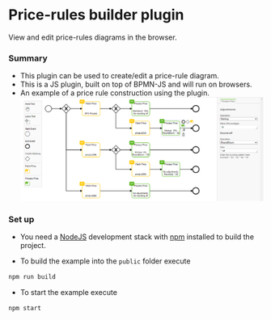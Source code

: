 # Price-rules builder plugin #

View and edit price-rules diagrams in the browser.

### Summary ###

* This plugin can be used to create/edit a price-rule diagram.
* This is a JS plugin, built on top of BPMN-JS and will run on browsers.
* An example of a price rule construction using the plugin.
![Screenshot](docs/screenshot.png)


### Set up ###

* You need a [NodeJS](http://nodejs.org) development stack with [npm](https://npmjs.org) installed to build the project.

* To build the example into the `public` folder execute

```sh
npm run build
```

* To start the example execute

```sh
npm start
```
